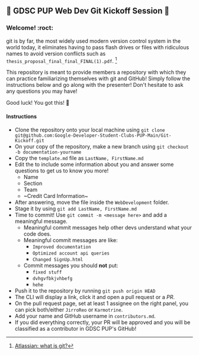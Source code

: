 ## :confetti_ball: GDSC PUP Web Dev Git Kickoff Session :confetti_ball:

### Welcome! :roct:

git is by far, the most widely used modern version control system in the world today, it eliminates having to pass flash drives or files with ridiculous names
to avoid version conflicts such as `thesis_proposal_final_final_FINAL(1).pdf`. [^1]

This repository is meant to provide members a repository with which they can practice familiarizing themselves with git and GitHub!
Simply follow the instructions below and go along with the presenter! Don't hesitate to ask any questions you may have!

Good luck! You got this! :muscle:

#### Instructions
* Clone the repository onto your local machine using `git clone git@github.com:Google-Developer-Student-Clubs-PUP-Main/Git-Kickoff.git`
* On your copy of the repository, make a new branch using `git checkout -b documentation-yourname`
* Copy the `template.md` file as `LastName, FirstName.md`
* Edit the to include some information about you and answer some questions to get us to know you more!
  * Name
  * Section
  * Team
  * ~Credit Card Information~
* After answering, move the file inside the `WebDevelopment` folder.
* Stage it by using `git add LastName, FirstName.md`
* Time to commit! Use `git commit -m <message here>` and add a meaningful message.
  * Meaningful commit messages help other devs understand what your code does.
  * Meaningful commit messages are like:
    * `Improved documentation`
    * `Optimized account api queries`
    * `Changed SignUp.html`
  * Commit messages you should **not** put:
    * `fixed stuff`
    * `dvhgvfbkjvhbefg`
    * `hehe`
* Push it to the repository by running `git push origin HEAD`
* The CLI will display a link, click it and open a pull request or a *PR*.
* On the pull request page, set at least 1 assignee on the right panel, you can pick both/either `JirroReo` or `Karmotrine`.
* Add your name and GitHub username in `contributors.md`.
* If you did everything correctly, your PR will be approved and you will be classified as a contributor in GDSC PUP's GitHub!

[^1]: [Atlassian: what is git?](https://www.atlassian.com/git/tutorials/what-is-git)
